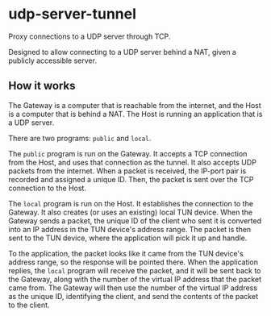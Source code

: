 # udp-server-tunnel
Proxy connections to a UDP server through TCP.

Designed to allow connecting to a UDP server behind a NAT, given a publicly accessible server.

## How it works
The Gateway is a computer that is reachable from the internet, and the Host is a computer that is behind a NAT.
The Host is running an application that is a UDP server.

There are two programs: `public` and `local`.

The `public` program is run on the Gateway.
It accepts a TCP connection from the Host, and uses that connection as the tunnel.
It also accepts UDP packets from the internet.
When a packet is received, the IP-port pair is recorded and assigned a unique ID.
Then, the packet is sent over the TCP connection to the Host.

The `local` program is run on the Host.
It establishes the connection to the Gateway.
It also creates (or uses an existing) local TUN device.
When the Gateway sends a packet, the unique ID of the client who sent it is converted into an IP address in the TUN device's address range.
The packet is then sent to the TUN device, where the application will pick it up and handle.

To the application, the packet looks like it came from the TUN device's address range, so the response will be pointed there.
When the application replies, the `local` program will receive the packet, and it will be sent back to the Gateway, along with the number of the virtual IP address that the packet came from.
The Gateway will then use the number of the virtual IP address as the unique ID, identifying the client, and send the contents of the packet to the client.